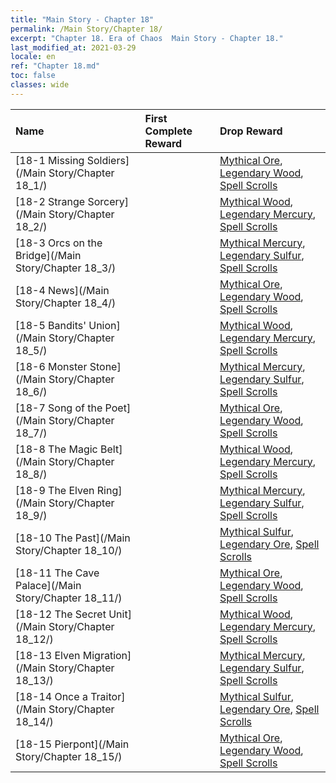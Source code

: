 ```yaml
---
title: "Main Story - Chapter 18"
permalink: /Main Story/Chapter 18/
excerpt: "Chapter 18. Era of Chaos  Main Story - Chapter 18."
last_modified_at: 2021-03-29
locale: en
ref: "Chapter 18.md"
toc: false
classes: wide
---
```


  | Name |  First Complete Reward | Drop Reward |
  |:------------|:------------|:------------| 
  | [18-1 Missing Soldiers](/Main Story/Chapter 18_1/) |  | [Mythical Ore](/Items/mat_61/), [Legendary Wood](/Items/mat_55/), [Spell Scrolls](/Items/con_694/) |
  | [18-2 Strange Sorcery](/Main Story/Chapter 18_2/) |  | [Mythical Wood](/Items/mat_62/), [Legendary Mercury](/Items/mat_56/), [Spell Scrolls](/Items/con_694/) |
  | [18-3 Orcs on the Bridge](/Main Story/Chapter 18_3/) |  | [Mythical Mercury](/Items/mat_63/), [Legendary Sulfur](/Items/mat_57/), [Spell Scrolls](/Items/con_694/) |
  | [18-4 News](/Main Story/Chapter 18_4/) |  | [Mythical Ore](/Items/mat_61/), [Legendary Wood](/Items/mat_55/), [Spell Scrolls](/Items/con_694/) |
  | [18-5 Bandits' Union](/Main Story/Chapter 18_5/) |  | [Mythical Wood](/Items/mat_62/), [Legendary Mercury](/Items/mat_56/), [Spell Scrolls](/Items/con_694/) |
  | [18-6 Monster Stone](/Main Story/Chapter 18_6/) |  | [Mythical Mercury](/Items/mat_63/), [Legendary Sulfur](/Items/mat_57/), [Spell Scrolls](/Items/con_694/) |
  | [18-7 Song of the Poet](/Main Story/Chapter 18_7/) |  | [Mythical Ore](/Items/mat_61/), [Legendary Wood](/Items/mat_55/), [Spell Scrolls](/Items/con_694/) |
  | [18-8 The Magic Belt](/Main Story/Chapter 18_8/) |  | [Mythical Wood](/Items/mat_62/), [Legendary Mercury](/Items/mat_56/), [Spell Scrolls](/Items/con_694/) |
  | [18-9 The Elven Ring](/Main Story/Chapter 18_9/) |  | [Mythical Mercury](/Items/mat_63/), [Legendary Sulfur](/Items/mat_57/), [Spell Scrolls](/Items/con_694/) |
  | [18-10 The Past](/Main Story/Chapter 18_10/) |  | [Mythical Sulfur](/Items/mat_64/), [Legendary Ore](/Items/mat_54/), [Spell Scrolls](/Items/con_694/) |
  | [18-11 The Cave Palace](/Main Story/Chapter 18_11/) |  | [Mythical Ore](/Items/mat_61/), [Legendary Wood](/Items/mat_55/), [Spell Scrolls](/Items/con_694/) |
  | [18-12 The Secret Unit](/Main Story/Chapter 18_12/) |  | [Mythical Wood](/Items/mat_62/), [Legendary Mercury](/Items/mat_56/), [Spell Scrolls](/Items/con_694/) |
  | [18-13 Elven Migration](/Main Story/Chapter 18_13/) |  | [Mythical Mercury](/Items/mat_63/), [Legendary Sulfur](/Items/mat_57/), [Spell Scrolls](/Items/con_694/) |
  | [18-14 Once a Traitor](/Main Story/Chapter 18_14/) |  | [Mythical Sulfur](/Items/mat_64/), [Legendary Ore](/Items/mat_54/), [Spell Scrolls](/Items/con_694/) |
  | [18-15 Pierpont](/Main Story/Chapter 18_15/) |  | [Mythical Ore](/Items/mat_61/), [Legendary Wood](/Items/mat_55/), [Spell Scrolls](/Items/con_694/) |
